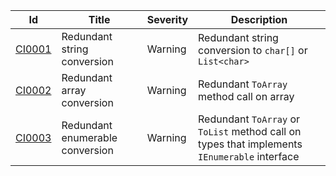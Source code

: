 | Id | Title | Severity | Description |
|----|-------|----------|-------------|
| [CI0001](CI0001.md) | Redundant string conversion | Warning | Redundant string conversion to `char[]` or `List<char>` |
| [CI0002](CI0002.md) | Redundant array conversion | Warning | Redundant `ToArray` method call on array |
| [CI0003](CI0003.md) | Redundant enumerable conversion | Warning | Redundant `ToArray` or `ToList` method call on types that implements `IEnumerable` interface |
